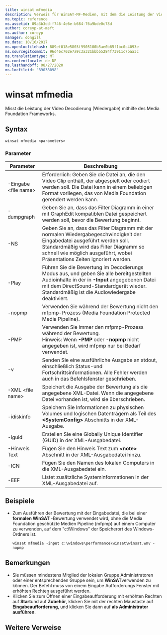 ```yaml
---
title: winsat mfmedia
description: Verweis für WinSAT-MF-Medien, mit dem die Leistung der Video Decodierung (Wiedergabe) mithilfe des Media Foundation Frameworks gemessen wird.
ms.topic: reference
ms.assetid: 09a3b3dd-f746-4e6e-b684-76a9bde0c78d
author: coreyp-at-msft
ms.author: coreyp
manager: dongill
ms.date: 10/16/2017
ms.openlocfilehash: 889ef018e5803f9905100b5ae0b65f1bc0c4093e
ms.sourcegitcommit: 96d46c702e7a9c3a321bbbb5284f73911c7baa3c
ms.translationtype: MT
ms.contentlocale: de-DE
ms.lasthandoff: 08/27/2020
ms.locfileid: "89038098"
---
```

# <a name="winsat-mfmedia"></a>winsat mfmedia



Misst die Leistung der Video Decodierung (Wiedergabe) mithilfe des Media Foundation Frameworks.



## <a name="syntax"></a>Syntax

```
winsat mfmedia <parameters>
```

### <a name="parameters"></a>Parameter

|Parameter|Beschreibung|
|----------|-----------|
|-Eingabe \<file name>|Erforderlich: Geben Sie die Datei an, die den Video Clip enthält, der abgespielt oder codiert werden soll. Die Datei kann in einem beliebigen Format vorliegen, das von Media Foundation gerendert werden kann.|
|-dumpgraph|Geben Sie an, dass das Filter Diagramm in einer mit GraphEdit kompatiblen Datei gespeichert werden soll, bevor die Bewertung beginnt.|
|-NS|Geben Sie an, dass das Filter Diagramm mit der normalen Wiedergabegeschwindigkeit der Eingabedatei ausgeführt werden soll. Standardmäßig wird das Filter Diagramm so schnell wie möglich ausgeführt, wobei Präsentations Zeiten ignoriert werden.|
|-Play|Führen Sie die Bewertung im Decodierungs Modus aus, und geben Sie alle bereitgestellten Audioinhalte in der in **-Input** angegebenen Datei mit dem DirectSound-Standardgerät wieder. Standardmäßig ist die Audiowiedergabe deaktiviert.|
|-nopmp|Verwenden Sie während der Bewertung nicht den mfpmp-Prozess (Media Foundation Protected Media Pipeline).|
|-PMP|Verwenden Sie immer den mfpmp-Prozess während der Bewertung.</br>Hinweis: Wenn **-PMP** oder **-nopmp** nicht angegeben ist, wird mfpmp nur bei Bedarf verwendet.|
|-v|Senden Sie eine ausführliche Ausgabe an stdout, einschließlich Status-und Fortschrittsinformationen. Alle Fehler werden auch in das Befehlsfenster geschrieben.|
|-XML \<file name>|Speichert die Ausgabe der Bewertung als die angegebene XML-Datei. Wenn die angegebene Datei vorhanden ist, wird sie überschrieben.|
|-idiskinfo|Speichern Sie Informationen zu physischen Volumes und logischen Datenträgern als Teil des **\<SystemConfig>** Abschnitts in der XML-Ausgabe.|
|-iguid|Erstellen Sie eine Globally Unique Identifier (GUID) in der XML-Ausgabedatei.|
|-Hinweis Text|Fügen Sie den Hinweis Text zum **\<note>** Abschnitt in der XML-Ausgabedatei hinzu.|
|-ICN|Fügen Sie den Namen des lokalen Computers in die XML-Ausgabedatei ein.|
|-EEF|Listet zusätzliche Systeminformationen in der XML-Ausgabedatei auf.|

## <a name="examples"></a>Beispiele

- Zum Ausführen der Bewertung mit der Eingabedatei, die bei einer **formalen WinSAT** -Bewertung verwendet wird, ohne die Media Foundation geschützte Medien Pipeline (mfpmp) auf einem Computer zu verwenden, auf dem "c:\Windows" der Speicherort des Windows-Ordners ist.
  ```
  winsat mfmedia -input c:\windows\performance\winsat\winsat.wmv -nopmp
  ```

## <a name="remarks"></a>Bemerkungen

-   Sie müssen mindestens Mitglied der lokalen Gruppe Administratoren oder einer entsprechenden Gruppe sein, um **WinSAT**verwenden zu können. Der Befehl muss von einem Eingabe Aufforderungs Fenster mit erhöhten Rechten ausgeführt werden.
-   Klicken Sie zum Öffnen einer Eingabeaufforderung mit erhöhten Rechten auf **Start**und auf **Zubehör**, klicken Sie mit der rechten Maustaste auf **Eingabeaufforderung**, und klicken Sie dann auf **als Administrator ausführen**.

## <a name="additional-references"></a>Weitere Verweise

